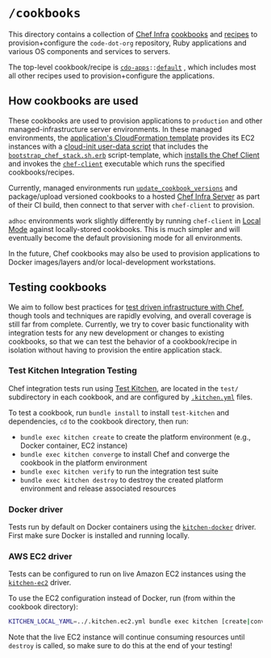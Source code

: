 # `/cookbooks`

This directory contains a collection of 
[Chef Infra](https://docs.chef.io/chef_overview/) 
[cookbooks](https://docs.chef.io/cookbooks/) and 
[recipes](https://docs.chef.io/recipes/) 
to provision+configure the `code-dot-org` repository, Ruby applications and various OS components and services to servers.

The top-level cookbook/recipe is [`cdo-apps`](cdo-apps)`::`[`default`](cdo-apps/recipes/default.rb) , which includes most all other recipes used to provision+configure the applications.

## How cookbooks are used

These cookbooks are used to provision applications to `production` and other managed-infrastructure server environments.
In these managed environments, the [application's CloudFormation template](../aws/cloudformation/cloud_formation_stack.yml.erb) 
provides its EC2 instances with a
[cloud-init user-data script](https://cloudinit.readthedocs.io/en/latest/topics/format.html#user-data-script) 
that includes the [`bootstrap_chef_stack.sh.erb`](../aws/cloudformation/bootstrap_chef_stack.sh.erb) script-template, 
which [installs the Chef Client](https://docs.chef.io/chef_install_script/) and invokes the 
[`chef-client`](https://docs.chef.io/ctl_chef_client/) executable which runs the specified cookbooks/recipes.

Currently, managed environments run [`update_cookbook_versions`](./update_cookbook_versions) and package/upload
versioned cookbooks to a hosted [Chef Infra Server](https://docs.chef.io/server_overview/) as part of their CI build,
then connect to that server with `chef-client` to provision.

`adhoc` environments work slightly differently by running `chef-client` in
[Local Mode](https://docs.chef.io/ctl_chef_client/#run-in-local-mode) against locally-stored cookbooks.
This is much simpler and will eventually become the default provisioning mode for all environments.

In the future, Chef cookbooks may also be used to provision applications to Docker images/layers and/or local-development workstations.

## Testing cookbooks

We aim to follow best practices for [test driven infrastructure with Chef](https://blog.chef.io/overview-of-test-driven-infrastructure-with-chef/),
though tools and techniques are rapidly evolving, and overall coverage is still far from complete. Currently, we try to
cover basic functionality with integration tests for any new development or changes to existing cookbooks, so that we can
test the behavior of a cookbook/recipe in isolation without having to provision the entire application stack.

### Test Kitchen Integration Testing
Chef integration tests run using [Test Kitchen](http://kitchen.ci/), are located in the `test/` subdirectory in each cookbook, and are configured by [`.kitchen.yml`](https://docs.chef.io/workstation/config_yml_kitchen/) files.

To test a cookbook, run `bundle install` to install `test-kitchen` and dependencies, `cd` to the cookbook directory, then run:
- `bundle exec kitchen create` to create the platform environment (e.g., Docker container, EC2 instance)
- `bundle exec kitchen converge` to install Chef and converge the cookbook in the
  platform environment
- `bundle exec kitchen verify` to run the integration test suite
- `bundle exec kitchen destroy` to destroy the created platform environment and release associated resources

### Docker driver

Tests run by default on Docker containers using the [`kitchen-docker`](https://github.com/portertech/kitchen-docker) driver.
First make sure Docker is installed and running locally.

### AWS EC2 driver

Tests can be configured to run on live Amazon EC2 instances using the [`kitchen-ec2`](https://github.com/test-kitchen/kitchen-ec2) driver.

To use the EC2 configuration instead of Docker, run (from within the cookbook directory):
```bash
KITCHEN_LOCAL_YAML=../.kitchen.ec2.yml bundle exec kitchen [create|converge|verify|destroy]
```

Note that the live EC2 instance will continue consuming resources until `destroy` is called,
so make sure to do this at the end of your testing!
